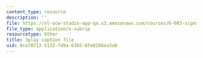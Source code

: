 ```yaml
---
content_type: resource
description: ''
file: https://ol-ocw-studio-app-qa.s3.amazonaws.com/courses/6-003-signals-and-systems-fall-2011/0ce7871251327d9a63b58fe8268ea3a8_iI-ejO9hczw.srt
file_type: application/x-subrip
resourcetype: Other
title: 3play caption file
uid: 0ce78712-5132-7d9a-63b5-8fe8268ea3a8
---
```

